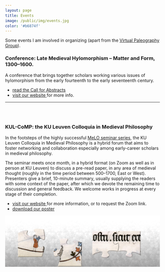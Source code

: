 ```yaml
---
layout: page
title: Events
image: /public/img/events.jpg
color: '#b6874f'
---
```


Some events I am involved in organizing (apart from the <a href="{{ site.baseurl }}/3_Latin" > Virtual Paleography Group</a>).


### Conference: Late Medieval Hylomorphism – Matter and Form, 1300–1600.

A conference that brings together scholars working various issues of hylomorphism from the early fourteenth to the early seventeenth century.

- <a href="{{ site.baseurl }}/3_events/CFP_hylomorphism.pdf" > read the Call for Abstracts </a>
- <a href = "https://hiw.kuleuven.be/dwmc/conferences-lectures/hylomorphism" target="_blank"> visit our website </a> for more info.

---
<br>
<br>

### KUL-CoMP: the KU Leuven Colloquia in Medieval Philosophy

In the footsteps of the highly successful <a href = "https://meloseminar.wordpress.com" target="_blank"> MeLO seminar series</a>, the KU Leuven Colloquia in Medieval Philosophy is a hybrid forum that aims to foster networking and collaboration especially among early-career scholars in medieval philosophy.

The seminar meets once month, in a hybrid format (on Zoom as well as in person at KU Leuven) to discuss a pre-read paper, in any area of medieval thought (roughly in the time period between 500–1700, East or West). Presenters give a brief, 10-minute summary, usually supplying the readers with some context of the paper, after which we devote the remaining time to discussion and general feedback. We welcome works in progress at every stage of their completion.

- <a href = "https://kulecomp.wordpress.com" target = "_blank"> visit our website </a> for more information, or to request the Zoom link.
- <a href="{{ site.baseurl }}/3_events/kulcomp.pdf" > download our poster </a>


<img align="center" shadow = "0" src="/public/img/puzzle2.png" width="800" padding="0">



